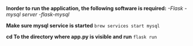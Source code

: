 **Inorder to run the application, the following software is required:**
_-Flask
-mysql server_
_-flask-mysql_

**Make sure mysql service is started**
`brew services start mysql`

**cd To the directory where app.py is visible and run**
 `flask run`